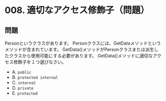 # 008. 適切なアクセス修飾子（問題）

## 問題

Personというクラスがあります。
Personクラスには、GetDataメソッドというメソッドが含まれています。
GetData()メソッドがPersonクラスまたは派生したクラスから使用可能にする必要があります。
GetData()メソッドに適切なアクセス修飾子を１つ選びなさい。

* A. `public`
* B. `protected internal`
* C. `internal`
* D. `private`
* E. `protected`
